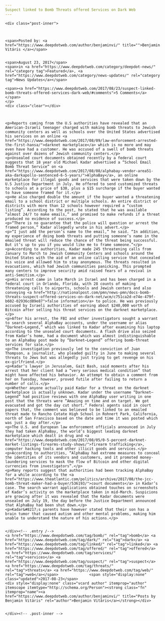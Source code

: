 ```yaml
---
Suspect linked to Bomb Threats offered Services on Dark Web
---
```

<article class="post-listing post-22129 post type-post status-publish format-standard has-post-thumbnail hentry  tag-bomb tag-dark tag-linked tag-offered tag-services tag-suspect tag-threats tag-web">
    
    <div class="post-inner">
    
    
        
    <span>Posted by: <a href="https://www.deepdotweb.com/author/benjaminvi/" title="">Benjamin Vitáris </a></span>
    
    
    <span>August 23, 2017</span>
    <span>in <a href="https://www.deepdotweb.com/category/deepdot-news/" rel="category tag">Featured</a>, <a href="https://www.deepdotweb.com/category/news-updates/" rel="category tag">News Updates</a></span>
    
    <span><a href="https://www.deepdotweb.com/2017/08/23/suspect-linked-bomb-threats-offered-services-dark-web/#comments">5 Comments</a></span>
    </p>
    <div class="clear"></div>
    
    
    
    <p>Reports coming from the U.S authorities have revealed that an American-Israeli teenager charged with making bomb threats to Jewish community centers as well as schools over the United States advertised his services on an online <a href="https://www.deepdotweb.com/2017/08/09/law-enforcement-arrested-the-first-hansa/">darknet marketplace</a> which is no more and may even have had a customer. He was accused of a swell of bomb threats against over dozens of Jewish community centers.</p>
    <p>Unsealed court documents obtained recently by a federal court suggests that 18 year old Michael Kadar advertised a “School Email Bomb Threat Service” on <a href="https://www.deepdotweb.com/2017/08/08/alphabay-vendor-area51-aka-darkapollo-sentenced-6-5-years/">AlphaBay</a>, an online marketplace for illegal goods and services that were taken down by the U.S Justice Department in July. He offered to send customized threats to schools at a price of $30, plus a $15 surcharge if the buyer wanted to have someone framed for it.</p>
    <p>He also charged double the amount if the buyer wanted a threatening email to a school district or multiple schools. An entire district or districts with more than 12 schools however required a “custom listing”. According to the post, he stated that he was available “almost 24/7 to make emails,” and promised to make refunds if a threat produced no evidence of success.</p>
    <p>“There is no guarantee that the police will question or arrest the framed person,” Kadar allegedly wrote in his advert.</p>
    <p>“I just add the person’s name to the email,” he said. “In addition, my experience of doing bomb threats and putting someone’s name in the emailed threat will reduce the chance of the threat being successful. But it’s up to you if you would like me to frame someone.”</p>
    <p>According to authorities, Kadar made 245 threatening calls from January to March to Jewish Community Centers and schools around the United States with the aid of an online calling service that concealed his voice and allowed him to stay anonymous. The threats resulted in evacuations, which had Jewish communities panicking. This prompted many centers to improve security amid raised fears of a revival in anti-Semitism.</p>
    <p>His arrest came in late March in Israel and has been charged in a federal court in Orlando, Florida, with 28 counts of making threatening calls to airports, schools and Jewish centers and also conveying <a href="http://nationalpost.com/pmn/news-pmn/docs-bomb-threats-suspect-offered-services-on-dark-net/wcm/c751ca2d-e74e-479f-b602-02936cd89e87">false information</a> to police. He was previously accused by Israeli authorities of earning about $240,000 worth of Bitcoin after selling his threat services on the darknet marketplace.</p>
    <p>After his arrest, the FBI and other investigators sought a warrant to search several AlphaBay accounts, under the username or alias “Darknet–Legend,” which was linked to Kadar after examining his laptop according to the unsealed court documents. A flash drive also seized from Kadar’s home, had a document which was almost indistinguishable to an AlphaBay post made by “Darknet–Legend” offering bomb-threat services for sale.</p>
    <p>The investigation previously led to the conviction of Juan Thompson, a journalist, who pleaded guilty in June to making several threats to Jews but was allegedly just trying to get revenge on his ex-girlfriend.</p>
    <p>Kadar’s lawyer in Jerusalem, Gait Bash, said moments after his arrest that her client had a “very serious medical condition” that might have affected his behavior. An attempt to obtain a comment from her on Tuesday, however, proved futile after failing to return a number of calls.</p>
    <p>Whether anyone actually paid Kadar for a threat on the darknet marketplace is actually unknown. Kadar under the username “Darknet–Legend” had positive reviews with one AlphaBay user writing in one post that the threats were “Amazing on time and on target. We got evacuated and got the day cut short.” Federal agents said in court papers that, the comment was believed to be linked to an emailed threat made to Rancho Cotate High School in Rohnert Park, California, north of San Francisco based on the date and time it was posted which was just a day after.</p>
    <p>The U.S. and European law enforcement officials announced in July they had taken AlphaBay, the world’s biggest leading darknet marketplace which dealt in drug and <a href="https://www.deepdotweb.com/2017/08/05/0-5-percent-darknet-market-listings-firearms-study-shows/">firearm trafficking</a>, computer hacking tools and other illicit goods and services.</p>
    <p>According to authorities, “AlphaBay had extreme measures to conceal the identities of its vendors and customers, and it promoted money-laundering services to mask the flow of Bitcoin and other digital currencies from investigators”.</p>
    <p>Many reports suggest that authorities had been tracking AlphaBay for a while according to the <a href="https://www.theatlantic.com/politics/archive/2017/08/the-jcc-bomb-threat-maker-had-a-buyer/536193/">court documents</a> in Kadar’s case. The search warrant applications obtained touches on screenshots of Kadar’s activity on the marketplace taken in mid-March. Suspicions are growing after it was revealed that the Kadar documents were unsealed on July 19, the day before the Justice Department announced that AlphaBay had been shut down.</p>
    <p>Kadar&#8217;s parents have however stated that their son has a brain tumor that caused autism and other mental problems, making him unable to understand the nature of his actions.</p>
    
    
    </div><!-- .entry /-->
    <a href="https://www.deepdotweb.com/tag/bomb/" rel="tag">bomb</a> <a href="https://www.deepdotweb.com/tag/dark/" rel="tag">dark</a> <a href="https://www.deepdotweb.com/tag/linked/" rel="tag">linked</a> <a href="https://www.deepdotweb.com/tag/offered/" rel="tag">offered</a> <a href="https://www.deepdotweb.com/tag/services/" rel="tag">services</a> <a href="https://www.deepdotweb.com/tag/suspect/" rel="tag">suspect</a> <a href="https://www.deepdotweb.com/tag/threats/" rel="tag">threats</a> <a href="https://www.deepdotweb.com/tag/web/" rel="tag">web</a></span>				<span style="display:none" class="updated">2017-08-23</span>
    <div style="display:none" class="vcard author" itemprop="author" itemscope itemtype="http://schema.org/Person"><strong class="fn" itemprop="name"><a href="https://www.deepdotweb.com/author/benjaminvi/" title="Posts by Benjamin Vitáris" rel="author">Benjamin Vitáris</a></strong></div>
    
    
    </div><!-- .post-inner -->
</article><!-- .post-listing -->

